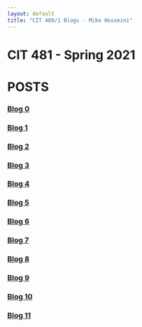 ```yaml
---
layout: default
title: "CIT 480/1 Blogs - Mike Hosseini"
---
```


<h1> CIT 481 - Spring 2021 </h1>

# POSTS

### [Blog 0](./posts/2021/02/19/sp21Blog-0.html)

### [Blog 1](./posts/2021/02/26/sp21Blog-1.html)

### [Blog 2](./posts/2021/03/05/sp21Blog-2.html)

### [Blog 3](./posts/2021/03/12/sp21Blog-3.html)

### [Blog 4](./posts/2021/03/26/sp21Blog-4.html)

### [Blog 5](./posts/2021-04-02-sp21Blog-5.html)

### [Blog 6](./posts/2021/04/09/sp21Blog-6.html)

### [Blog 7](./posts/2021/04/16/sp21Blog-7.html)

### [Blog 8](./posts/2021/04/23/sp21Blog-8.html)

### [Blog 9](./posts/2021/04/30/sp21Blog-9.html)

### [Blog 10](./posts/2021/05/07/sp21Blog-10.html)

### [Blog 11](./posts/2021/05/14/sp21Blog-11.html)

